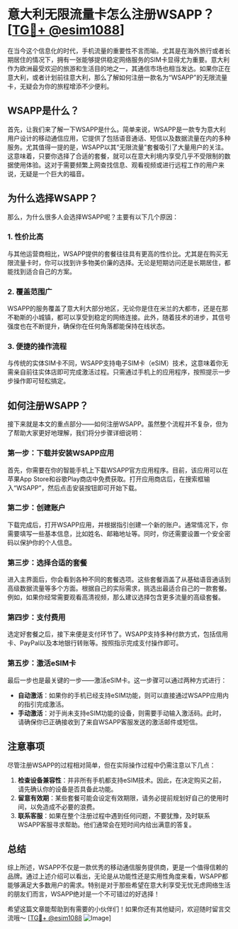 # 意大利无限流量卡怎么注册WSAPP？[[TG💪+ @esim1088](https://t.me/s/esim1088)]

在当今这个信息化的时代，手机流量的重要性不言而喻。尤其是在海外旅行或者长期居住的情况下，拥有一张能够提供稳定网络服务的SIM卡显得尤为重要。意大利作为欧洲最受欢迎的旅游和生活目的地之一，其通信市场也相当发达。如果你正在意大利，或者计划前往意大利，那么了解如何注册一款名为“WSAPP”的无限流量卡，无疑会为你的旅程增添不少便利。

## WSAPP是什么？

首先，让我们来了解一下WSAPP是什么。简单来说，WSAPP是一款专为意大利用户设计的移动通信应用，它提供了包括语音通话、短信以及数据流量在内的多种服务。尤其值得一提的是，WSAPP以其“无限流量”套餐吸引了大量用户的关注。这意味着，只要你选择了合适的套餐，就可以在意大利境内享受几乎不受限制的数据使用体验。这对于需要频繁上网查找信息、观看视频或进行远程工作的用户来说，无疑是一个巨大的福音。

## 为什么选择WSAPP？

那么，为什么很多人会选择WSAPP呢？主要有以下几个原因：

### 1. **性价比高**
与其他运营商相比，WSAPP提供的套餐往往具有更高的性价比。尤其是在购买无限流量卡时，你可以找到许多物美价廉的选择。无论是短期访问还是长期居住，都能找到适合自己的方案。

### 2. **覆盖范围广**
WSAPP的服务覆盖了意大利大部分地区，无论你是住在米兰的大都市，还是在那不勒斯的小城镇，都可以享受到稳定的网络连接。此外，随着技术的进步，其信号强度也在不断提升，确保你在任何角落都能保持在线状态。

### 3. **便捷的操作流程**
与传统的实体SIM卡不同，WSAPP支持电子SIM卡（eSIM）技术，这意味着你无需亲自前往实体店即可完成激活过程。只需通过手机上的应用程序，按照提示一步步操作即可轻松搞定。

## 如何注册WSAPP？

接下来就是本文的重点部分——如何注册WSAPP。虽然整个流程并不复杂，但为了帮助大家更好地理解，我们将分步骤详细说明：

### 第一步：下载并安装WSAPP应用
首先，你需要在你的智能手机上下载WSAPP官方应用程序。目前，该应用可以在苹果App Store和谷歌Play商店中免费获取。打开应用商店后，在搜索框输入“WSAPP”，然后点击安装按钮即可开始下载。

### 第二步：创建账户
下载完成后，打开WSAPP应用，并根据指引创建一个新的账户。通常情况下，你需要填写一些基本信息，比如姓名、邮箱地址等。同时，你还需要设置一个安全密码以保护你的个人信息。

### 第三步：选择合适的套餐
进入主界面后，你会看到各种不同的套餐选项。这些套餐涵盖了从基础语音通话到高级数据流量等多个方面。根据自己的实际需求，挑选出最适合自己的一款套餐。例如，如果你经常需要观看高清视频，那么建议选择包含更多流量的高级套餐。

### 第四步：支付费用
选定好套餐之后，接下来便是支付环节了。WSAPP支持多种付款方式，包括信用卡、PayPal以及本地银行转账等。按照指示完成支付操作即可。

### 第五步：激活eSIM卡
最后一步也是最关键的一步——激活eSIM卡。这一步骤可以通过两种方式进行：
- **自动激活**：如果你的手机已经支持eSIM功能，则可以直接通过WSAPP应用内的指引完成激活。
- **手动激活**：对于尚未支持eSIM功能的设备，则需要手动输入激活码。此时，请确保你已正确接收到了来自WSAPP客服发送的激活邮件或短信。

## 注意事项

尽管注册WSAPP的过程相对简单，但在实际操作过程中仍需注意以下几点：

1. **检查设备兼容性**：并非所有手机都支持eSIM技术。因此，在决定购买之前，请先确认你的设备是否具备此功能。
2. **留意有效期**：某些套餐可能会设定有效期限，请务必提前规划好自己的使用时间，以免造成不必要的浪费。
3. **联系客服**：如果在整个注册过程中遇到任何问题，不要犹豫，及时联系WSAPP客服寻求帮助。他们通常会在短时间内给出满意的答复。

## 总结

综上所述，WSAPP不仅是一款优秀的移动通信服务提供商，更是一个值得信赖的品牌。通过上述介绍可以看出，无论是从功能性还是实用性角度来看，WSAPP都能够满足大多数用户的需求。特别是对于那些希望在意大利享受无忧无虑网络生活的朋友们而言，WSAPP绝对是一个不可错过的好选择！

希望这篇文章能帮助到有需要的小伙伴们！如果你还有其他疑问，欢迎随时留言交流哦～ [[TG💪+ @esim1088](https://t.me/s/esim1088) ![Image](https://i.postimg.cc/4NQfJmqS/Snipaste-2025-05-13-00-14-12.png)]
